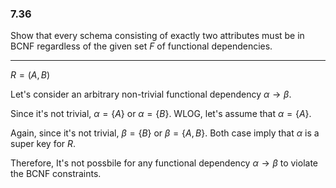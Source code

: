 ### 7.36

Show that every schema consisting of exactly two attributes must be in BCNF regardless of the given set $F$
 of functional dependencies.

---
$R=(A,B)$  

Let's consider an arbitrary non-trivial functional dependency $\alpha \rightarrow \beta$.

Since it's not trivial, $\alpha = \{A\}$ or $\alpha = \{B\}$. WLOG, let's assume that $\alpha = \{A\}$.

Again, since it's not trivial, $\beta = \{B\}$ or $\beta = \{A,B\}$. Both case imply that $\alpha$ is a super key for $R$. 

Therefore, It's not possbile for any functional dependency $\alpha \rightarrow \beta$ to violate the BCNF constraints.